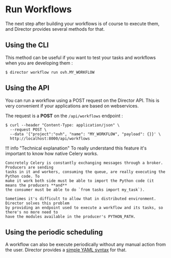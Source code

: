 # Run Workflows

The next step after building your workflows is of course to execute them, and
Director provides several methods for that.

## Using the CLI

This method can be useful if you want to test your tasks and workflows when you
are developing them :

```
$ director workflow run ovh.MY_WORKFLOW
```

## Using the API

You can run a workflow using a POST request on the Director API. This is very
convenient if your applications are based on webservices.

The request is a **POST** on the `/api/workflows` endpoint :

```
$ curl --header "Content-Type: application/json" \
  --request POST \
  --data '{"project":"ovh", "name": "MY_WORKFLOW", "payload": {}}' \
  http://localhost:8000/api/workflows
```

!!! info "Technical explanation"
    To really understand this feature it's important to know how native Celery works.

    Concretely Celery is constantly exchanging messages through a broker. Producers are sending
    tasks in it and workers, consuming the queue, are really executing the Python code. To
    make it work both side must be able to import the Python code (it means the producers **and**
    the consumer must be able to do `from tasks import my_task`).

    Sometimes it's difficult to allow that in distributed environment. Director solves this problem
    by providing an endpoint used to execute a workflow and its tasks, so there's no more need to
    have the modules available in the producer's PYTHON_PATH.

## Using the periodic scheduling

A workflow can also be execute periodically without any manual action from the user. Director provides
a [simple YAML syntax](build-workflows.md#periodic-workflows) for that.